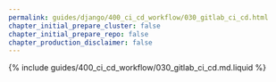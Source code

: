 ```yaml
---
permalink: guides/django/400_ci_cd_workflow/030_gitlab_ci_cd.html
chapter_initial_prepare_cluster: false
chapter_initial_prepare_repo: false
chapter_production_disclaimer: false
---
```


{% include guides/400_ci_cd_workflow/030_gitlab_ci_cd.md.liquid %}
